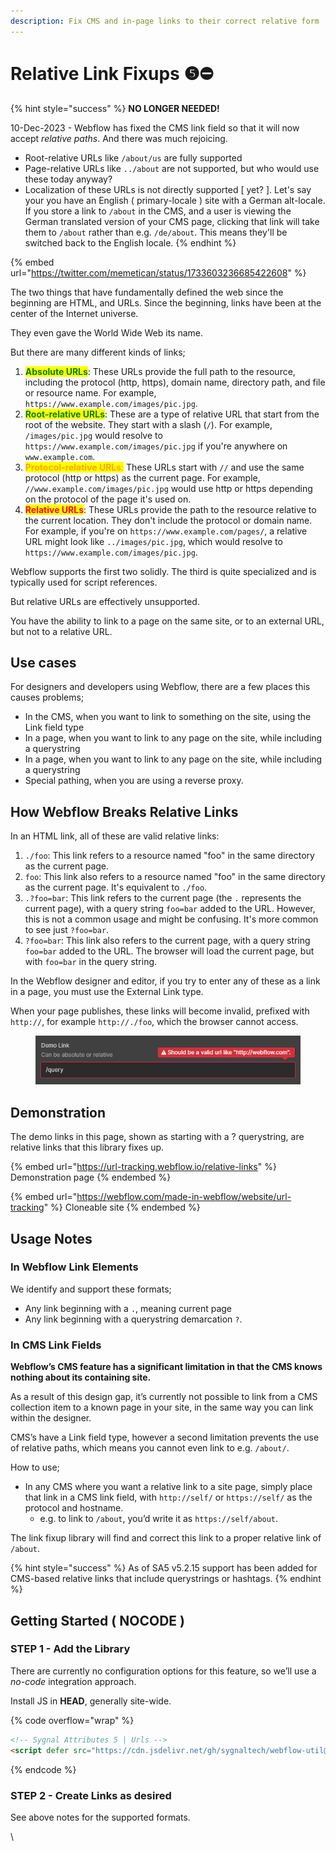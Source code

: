 ```yaml
---
description: Fix CMS and in-page links to their correct relative form
---
```


# Relative Link Fixups ❺⛔



{% hint style="success" %}
**NO LONGER NEEDED!**

10-Dec-2023 - Webflow has fixed the CMS link field so that it will now accept _relative paths_. And there was much rejoicing.&#x20;

* Root-relative URLs like `/about/us` are fully supported
* Page-relative URLs like `../about` are not supported, but who would use these today anyway?&#x20;
* Localization of these URLs is not directly supported \[ yet? ].  Let's say your you have an English ( primary-locale ) site with a German alt-locale. If you store a link to `/about` in the CMS, and a user is viewing the German translated version of your CMS page, clicking that link will take them to `/about` rather than e.g. `/de/about`. This means they'll be switched back to the English locale.&#x20;
{% endhint %}

{% embed url="https://twitter.com/memetican/status/1733603236685422608" %}

The two things that have fundamentally defined the web since the beginning are HTML, and URLs. Since the beginning, links have been at the center of the Internet universe.&#x20;

They even gave the World Wide Web its name.&#x20;

But there are many different kinds of links;&#x20;

1. <mark style="color:green;">**Absolute URLs**</mark>: These URLs provide the full path to the resource, including the protocol (http, https), domain name, directory path, and file or resource name. For example, `https://www.example.com/images/pic.jpg`.
2. <mark style="color:green;">**Root-relative URLs**</mark>: These are a type of relative URL that start from the root of the website. They start with a slash (`/`). For example, `/images/pic.jpg` would resolve to `https://www.example.com/images/pic.jpg` if you're anywhere on `www.example.com`.
3. <mark style="color:orange;">**Protocol-relative URLs**</mark><mark style="color:orange;">:</mark> These URLs start with `//` and use the same protocol (http or https) as the current page. For example, `//www.example.com/images/pic.jpg` would use http or https depending on the protocol of the page it's used on.
4. <mark style="color:red;">**Relative URLs**</mark>: These URLs provide the path to the resource relative to the current location. They don't include the protocol or domain name. For example, if you're on `https://www.example.com/pages/`, a relative URL might look like `../images/pic.jpg`, which would resolve to `https://www.example.com/images/pic.jpg`.

Webflow supports the first two solidly. The third is quite specialized and is typically used for script references.&#x20;

But relative URLs are effectively unsupported.&#x20;

You have the ability to link to a page on the same site, or to an external URL, but not to a relative URL.&#x20;

## Use cases

For designers and developers using Webflow, there are a few places this causes problems;

* In the CMS, when you want to link to something on the site, using the Link field type
* In a page, when you want to link to any page on the site, while including a querystring&#x20;
* In a page, when you want to link to any page on the site, while including a querystring&#x20;
* Special pathing, when you are using a reverse proxy.&#x20;

## How Webflow Breaks Relative Links <a href="#usage-notes" id="usage-notes"></a>

In an HTML link, all of these are valid relative links:

1. `./foo`: This link refers to a resource named "foo" in the same directory as the current page.
2. `foo`: This link also refers to a resource named "foo" in the same directory as the current page. It's equivalent to `./foo`.
3. `.?foo=bar`: This link refers to the current page (the `.` represents the current page), with a query string `foo=bar` added to the URL. However, this is not a common usage and might be confusing. It's more common to see just `?foo=bar`.
4. `?foo=bar`: This link also refers to the current page, with a query string `foo=bar` added to the URL. The browser will load the current page, but with `foo=bar` in the query string.

In the Webflow designer and editor, if you try to enter any of these as a link in a page, you must use the External Link type.&#x20;

When your page publishes, these links will become invalid, prefixed with `http://`, for example `http://./foo`, which the browser cannot access.

<figure><img src="../.gitbook/assets/image (25).png" alt=""><figcaption></figcaption></figure>

## Demonstration <a href="#usage-notes" id="usage-notes"></a>

The demo links in this page, shown as starting with a ? querystring, are relative links that this library fixes up.&#x20;

{% embed url="https://url-tracking.webflow.io/relative-links" %}
Demonstration page
{% endembed %}

{% embed url="https://webflow.com/made-in-webflow/website/url-tracking" %}
Cloneable site
{% endembed %}

## Usage Notes  <a href="#usage-notes" id="usage-notes"></a>

### In Webflow Link Elements

We identify and support these formats;

* Any link beginning with a `.`, meaning current page
* Any link beginning with a querystring demarcation `?`. &#x20;

### In CMS Link Fields

**Webflow’s CMS feature has a significant limitation in that the CMS knows nothing about its containing site.**

As a result of this design gap, it’s currently not possible to link from a CMS collection item to a known page in your site, in the same way you can link within the designer.

CMS’s have a Link field type, however a second limitation prevents the use of relative paths, which means you cannot even link to e.g. `/about/`.

How to use;

* In any CMS where you want a relative link to a site page, simply place that link in a CMS link field, with `http://self/` or `https://self/` as the protocol and hostname.
  * e.g. to link to `/about`, you’d write it as `https://self/about`.

The link fixup library will find and correct this link to a proper relative link of `/about`.

{% hint style="success" %}
As of SA5 v5.2.15 support has been added for CMS-based relative links that include querystrings or hashtags.&#x20;
{% endhint %}

## Getting Started ( NOCODE ) <a href="#getting-started-nocode" id="getting-started-nocode"></a>

### STEP 1 - Add the Library <a href="#step-1---add-the-library" id="step-1---add-the-library"></a>

There are currently no configuration options for this feature, so we’ll use a _no-code_ integration approach.

Install JS in **HEAD**, generally site-wide.

{% code overflow="wrap" %}
```html
<!-- Sygnal Attributes 5 | Urls -->
<script defer src="https://cdn.jsdelivr.net/gh/sygnaltech/webflow-util@v5.2.15/dist/nocode/webflow-url.js"></script>
```
{% endcode %}

### STEP 2 - Create Links as desired <a href="#step-2---create-cms-links-as-desired" id="step-2---create-cms-links-as-desired"></a>

See above notes for the supported formats.

\
